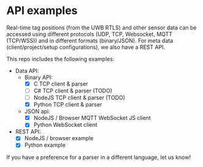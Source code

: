 # API examples
Real-time tag positions (from the UWB RTLS) and other sensor data can be accessed using different protocols (UDP, TCP, Websocket, MQTT (TCP/WSS)) and in different formats (binary/JSON).
For meta data (client/project/setup configurations), we also have a REST API.

This repo includes the following examples:
* Data API:
  + Binary API:
    - [X] C TCP client & parser
    - [ ] C# TCP client & parser (TODO)
    - [ ] NodeJS TCP client & parser (TODO)
    - [X] Python TCP client & parser
  + JSON api:
    - [X] NodeJS / Browser MQTT WebSocket JS client
    - [X] Python WebSocket client

* REST API:
  + [X] NodeJS / browser example
  + [X] Python example

If you have a preference for a parser in a different language, let us know!
